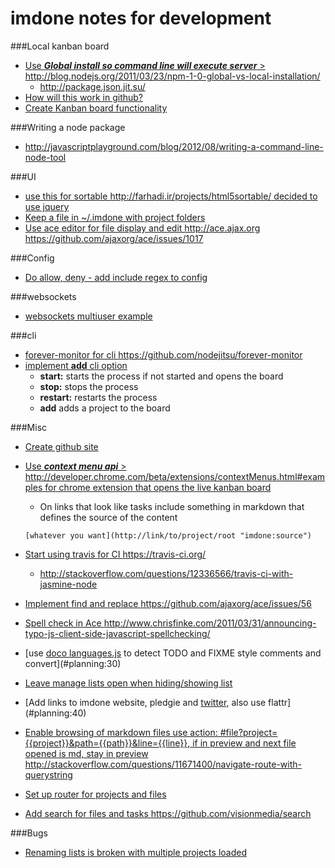 imdone notes for development
==========
###Local kanban board 
- [Use ***Global install so command line will execute server*** > <http://blog.nodejs.org/2011/03/23/npm-1-0-global-vs-local-installation/>](#archive:380)
   - <http://package.json.jit.su/>
- [How will this work in github?](#archive:390)
- [Create Kanban board functionality](#archive:410)

###Writing a node package
- <http://javascriptplayground.com/blog/2012/08/writing-a-command-line-node-tool>

###UI
- [use this for sortable <http://farhadi.ir/projects/html5sortable/> decided to use jquery](#archive:370)
- [Keep a file in ~/.imdone with project folders](#archive:270)
- [Use ace editor for file display and edit <http://ace.ajax.org> <https://github.com/ajaxorg/ace/issues/1017>](#archive:40)

###Config
- [Do allow, deny - add include regex to config](#archive:360)

###websockets
- [websockets multiuser example](https://github.com/einaros/ws/blob/master/examples/fileapi/server.js)

###cli
- [forever-monitor for cli <https://github.com/nodejitsu/forever-monitor>](#todo:100)
- [implement **add** cli option](#archive:290)
	- **start:** starts the process if not started and opens the board
	- **stop:** stops the process
	- **restart:** restarts the process
	- **add** adds a project to the board

###Misc
- [Create github site](#archive:400)
- [Use ***context menu api*** > <http://developer.chrome.com/beta/extensions/contextMenus.html#examples> for chrome extension that opens the live kanban board](#todo:110)
	- On links that look like tasks include something in markdown that defines the source of the content

	`[whatever you want](http://link/to/project/root "imdone:source")`

- [Start using travis for CI <https://travis-ci.org/>](#todo:20)
    - <http://stackoverflow.com/questions/12336566/travis-ci-with-jasmine-node>
- [Implement find and replace <https://github.com/ajaxorg/ace/issues/56>](#todo:60)
- [Spell check in Ace <http://www.chrisfinke.com/2011/03/31/announcing-typo-js-client-side-javascript-spellchecking/>](#planning:50)
- [use [doco languages.js](https://github.com/jashkenas/docco/blob/master/resources/languages.json) to detect TODO and FIXME style comments and convert](#planning:30)
- [Leave manage lists open when hiding/showing list](#archive:100)
- [Add links to imdone website, pledgie and [twitter](https://twitter.com/about/resources/buttons#tweet), also use flattr](#planning:40)
- [Enable browsing of markdown files use action: #file?project={{project}}&path={{path}}&line={{line}}, if in preview and next file opened is md, stay in preview <http://stackoverflow.com/questions/11671400/navigate-route-with-querystring>](#doing:0)
- [Set up router for projects and files](#doing:0)
- [Add search for files and tasks <https://github.com/visionmedia/search>](#planning:20)

###Bugs
- [Renaming lists is broken with multiple projects loaded](#archive:50)







